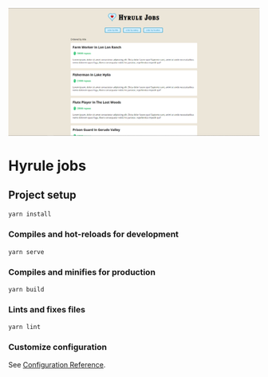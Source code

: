 ![Image alt](https://github.com/AndriiShvaika/hyrule-jobs/blob/main/src/assets/main-image.png)

# Hyrule jobs

## Project setup
```
yarn install
```

### Compiles and hot-reloads for development
```
yarn serve
```

### Compiles and minifies for production
```
yarn build
```

### Lints and fixes files
```
yarn lint
```

### Customize configuration
See [Configuration Reference](https://cli.vuejs.org/config/).
